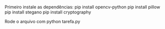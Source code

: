 Primeiro instale as dependências:
pip install opencv-python
pip install pillow
pip install stegano
pip install cryptography

Rode o arquivo com python tarefa.py
